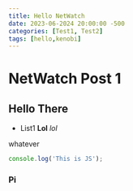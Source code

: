 ```yaml
---
title: Hello NetWatch
date: 2023-06-2024 20:00:00 -500
categories: [Test1, Test2]
tags: [hello,kenobi]
---
```


# NetWatch Post 1
## Hello There

* List1 
**Lol**
*lol*

whatever

```javascript
console.log('This is JS');
```
### Pi